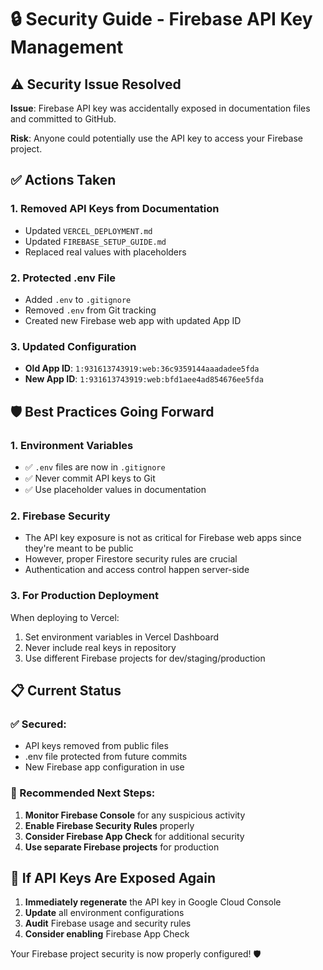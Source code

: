 # 🔒 Security Guide - Firebase API Key Management

## ⚠️ Security Issue Resolved

**Issue**: Firebase API key was accidentally exposed in documentation files and committed to GitHub.

**Risk**: Anyone could potentially use the API key to access your Firebase project.

## ✅ Actions Taken

### 1. Removed API Keys from Documentation
- Updated `VERCEL_DEPLOYMENT.md` 
- Updated `FIREBASE_SETUP_GUIDE.md`
- Replaced real values with placeholders

### 2. Protected .env File
- Added `.env` to `.gitignore`
- Removed `.env` from Git tracking
- Created new Firebase web app with updated App ID

### 3. Updated Configuration
- **Old App ID**: `1:931613743919:web:36c9359144aaadadee5fda`
- **New App ID**: `1:931613743919:web:bfd1aee4ad854676ee5fda`

## 🛡️ Best Practices Going Forward

### 1. Environment Variables
- ✅ `.env` files are now in `.gitignore`
- ✅ Never commit API keys to Git
- ✅ Use placeholder values in documentation

### 2. Firebase Security
- The API key exposure is not as critical for Firebase web apps since they're meant to be public
- However, proper Firestore security rules are crucial
- Authentication and access control happen server-side

### 3. For Production Deployment
When deploying to Vercel:
1. Set environment variables in Vercel Dashboard
2. Never include real keys in repository
3. Use different Firebase projects for dev/staging/production

## 📋 Current Status

### ✅ Secured:
- API keys removed from public files
- .env file protected from future commits
- New Firebase app configuration in use

### 🔄 Recommended Next Steps:
1. **Monitor Firebase Console** for any suspicious activity
2. **Enable Firebase Security Rules** properly
3. **Consider Firebase App Check** for additional security
4. **Use separate Firebase projects** for production

## 🚨 If API Keys Are Exposed Again

1. **Immediately regenerate** the API key in Google Cloud Console
2. **Update** all environment configurations
3. **Audit** Firebase usage and security rules
4. **Consider enabling** Firebase App Check

Your Firebase project security is now properly configured! 🛡️
